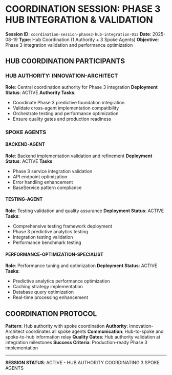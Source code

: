 # COORDINATION SESSION: PHASE 3 HUB INTEGRATION & VALIDATION
**Session ID**: `coordination-session-phase3-hub-integration-012`
**Date**: 2025-08-19
**Type**: Hub Coordination (1 Authority + 3 Spoke Agents)
**Objective**: Phase 3 integration validation and performance optimization

## HUB COORDINATION PARTICIPANTS

### **HUB AUTHORITY: INNOVATION-ARCHITECT**
**Role**: Central coordination authority for Phase 3 integration
**Deployment Status**: ACTIVE
**Authority Tasks**:
- Coordinate Phase 3 predictive foundation integration
- Validate cross-agent implementation compatibility
- Orchestrate testing and performance optimization
- Ensure quality gates and production readiness

### **SPOKE AGENTS**

#### **BACKEND-AGENT**
**Role**: Backend implementation validation and refinement
**Deployment Status**: ACTIVE
**Tasks**:
- Phase 3 service integration validation
- API endpoint optimization
- Error handling enhancement
- BaseService pattern compliance

#### **TESTING-AGENT**
**Role**: Testing validation and quality assurance
**Deployment Status**: ACTIVE
**Tasks**:
- Comprehensive testing framework deployment
- Phase 3 predictive analytics testing
- Integration testing validation
- Performance benchmark testing

#### **PERFORMANCE-OPTIMIZATION-SPECIALIST**
**Role**: Performance tuning and optimization
**Deployment Status**: ACTIVE
**Tasks**:
- Predictive analytics performance optimization
- Caching strategy implementation
- Database query optimization
- Real-time processing enhancement

## COORDINATION PROTOCOL
**Pattern**: Hub authority with spoke coordination
**Authority**: Innovation-Architect coordinates all spoke agents
**Communication**: Hub-to-spoke and spoke-to-hub information relay
**Quality Gates**: Hub authority validation at integration milestones
**Success Criteria**: Production-ready Phase 3 implementation

---
**SESSION STATUS**: ACTIVE - HUB AUTHORITY COORDINATING 3 SPOKE AGENTS